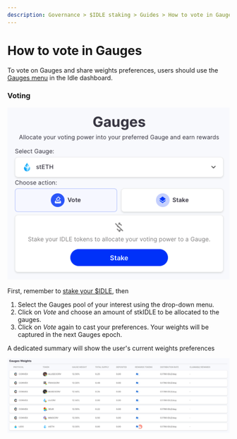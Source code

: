 ```yaml
---
description: Governance > $IDLE staking > Guides > How to vote in Gauges
---
```


# How to vote in Gauges

To vote on Gauges and share weights preferences, users should use the [Gauges menu](https://idle.finance/#/dashboard/gauges) in the Idle dashboard.&#x20;

### Voting

![](<../../../.gitbook/assets/image (40).png>)

First, remember to [stake your $IDLE](how-to-stake-your-usdidle.md#staking), then

1. Select the Gauges pool of your interest using the drop-down menu.
2. Click on _Vote_ and choose an amount of stkIDLE to be allocated to the gauges.
3. Click on _Vote_ again to cast your preferences. Your weights will be captured in the next Gauges epoch.&#x20;

A dedicated summary will show the user's current weights preferences

![](<../../../.gitbook/assets/image (58).png>)
